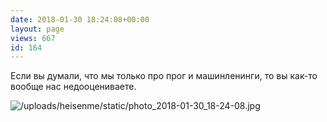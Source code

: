 ```yaml
---
date: 2018-01-30 18:24:08+00:00
layout: page
views: 667
id: 164
---
```


Если вы думали, что мы только про прог и машинленинги, то вы как-то вообще нас недооцениваете.



![/uploads/heisenme/static/photo_2018-01-30_18-24-08.jpg](/uploads/heisenme/static/photo_2018-01-30_18-24-08.jpg)
